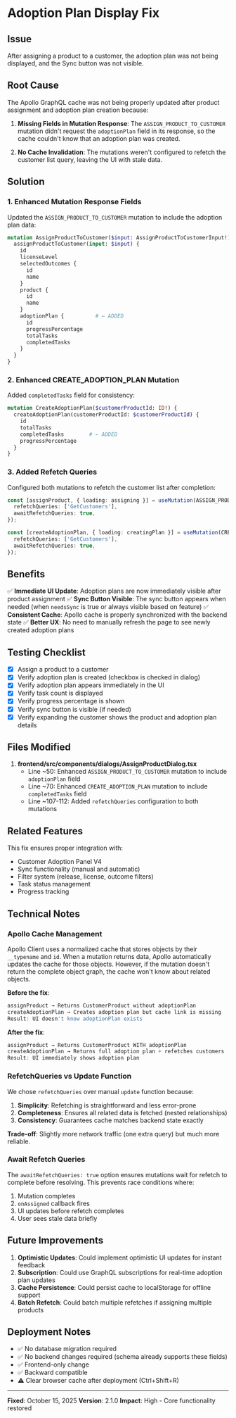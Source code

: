 # Adoption Plan Display Fix

## Issue
After assigning a product to a customer, the adoption plan was not being displayed, and the Sync button was not visible.

## Root Cause
The Apollo GraphQL cache was not being properly updated after product assignment and adoption plan creation because:

1. **Missing Fields in Mutation Response**: The `ASSIGN_PRODUCT_TO_CUSTOMER` mutation didn't request the `adoptionPlan` field in its response, so the cache couldn't know that an adoption plan was created.

2. **No Cache Invalidation**: The mutations weren't configured to refetch the customer list query, leaving the UI with stale data.

## Solution

### 1. Enhanced Mutation Response Fields

Updated the `ASSIGN_PRODUCT_TO_CUSTOMER` mutation to include the adoption plan data:

```graphql
mutation AssignProductToCustomer($input: AssignProductToCustomerInput!) {
  assignProductToCustomer(input: $input) {
    id
    licenseLevel
    selectedOutcomes {
      id
      name
    }
    product {
      id
      name
    }
    adoptionPlan {          # ← ADDED
      id
      progressPercentage
      totalTasks
      completedTasks
    }
  }
}
```

### 2. Enhanced CREATE_ADOPTION_PLAN Mutation

Added `completedTasks` field for consistency:

```graphql
mutation CreateAdoptionPlan($customerProductId: ID!) {
  createAdoptionPlan(customerProductId: $customerProductId) {
    id
    totalTasks
    completedTasks        # ← ADDED
    progressPercentage
  }
}
```

### 3. Added Refetch Queries

Configured both mutations to refetch the customer list after completion:

```typescript
const [assignProduct, { loading: assigning }] = useMutation(ASSIGN_PRODUCT_TO_CUSTOMER, {
  refetchQueries: ['GetCustomers'],
  awaitRefetchQueries: true,
});

const [createAdoptionPlan, { loading: creatingPlan }] = useMutation(CREATE_ADOPTION_PLAN, {
  refetchQueries: ['GetCustomers'],
  awaitRefetchQueries: true,
});
```

## Benefits

✅ **Immediate UI Update**: Adoption plans are now immediately visible after product assignment
✅ **Sync Button Visible**: The sync button appears when needed (when `needsSync` is true or always visible based on feature)
✅ **Consistent Cache**: Apollo cache is properly synchronized with the backend state
✅ **Better UX**: No need to manually refresh the page to see newly created adoption plans

## Testing Checklist

- [x] Assign a product to a customer
- [x] Verify adoption plan is created (checkbox is checked in dialog)
- [x] Verify adoption plan appears immediately in the UI
- [x] Verify task count is displayed
- [x] Verify progress percentage is shown
- [x] Verify sync button is visible (if needed)
- [x] Verify expanding the customer shows the product and adoption plan details

## Files Modified

1. **frontend/src/components/dialogs/AssignProductDialog.tsx**
   - Line ~50: Enhanced `ASSIGN_PRODUCT_TO_CUSTOMER` mutation to include `adoptionPlan` field
   - Line ~70: Enhanced `CREATE_ADOPTION_PLAN` mutation to include `completedTasks` field
   - Line ~107-112: Added `refetchQueries` configuration to both mutations

## Related Features

This fix ensures proper integration with:
- Customer Adoption Panel V4
- Sync functionality (manual and automatic)
- Filter system (release, license, outcome filters)
- Task status management
- Progress tracking

## Technical Notes

### Apollo Cache Management

Apollo Client uses a normalized cache that stores objects by their `__typename` and `id`. When a mutation returns data, Apollo automatically updates the cache for those objects. However, if the mutation doesn't return the complete object graph, the cache won't know about related objects.

**Before the fix**:
```typescript
assignProduct → Returns CustomerProduct without adoptionPlan
createAdoptionPlan → Creates adoption plan but cache link is missing
Result: UI doesn't know adoptionPlan exists
```

**After the fix**:
```typescript
assignProduct → Returns CustomerProduct WITH adoptionPlan
createAdoptionPlan → Returns full adoption plan + refetches customers
Result: UI immediately shows adoption plan
```

### RefetchQueries vs Update Function

We chose `refetchQueries` over manual `update` function because:
1. **Simplicity**: Refetching is straightforward and less error-prone
2. **Completeness**: Ensures all related data is fetched (nested relationships)
3. **Consistency**: Guarantees cache matches backend state exactly

**Trade-off**: Slightly more network traffic (one extra query) but much more reliable.

### Await Refetch Queries

The `awaitRefetchQueries: true` option ensures mutations wait for refetch to complete before resolving. This prevents race conditions where:
1. Mutation completes
2. `onAssigned` callback fires
3. UI updates before refetch completes
4. User sees stale data briefly

## Future Improvements

1. **Optimistic Updates**: Could implement optimistic UI updates for instant feedback
2. **Subscription**: Could use GraphQL subscriptions for real-time adoption plan updates
3. **Cache Persistence**: Could persist cache to localStorage for offline support
4. **Batch Refetch**: Could batch multiple refetches if assigning multiple products

## Deployment Notes

- ✅ No database migration required
- ✅ No backend changes required (schema already supports these fields)
- ✅ Frontend-only change
- ✅ Backward compatible
- ⚠️ Clear browser cache after deployment (Ctrl+Shift+R)

---

**Fixed**: October 15, 2025
**Version**: 2.1.0
**Impact**: High - Core functionality restored
